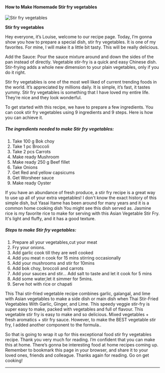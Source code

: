             

#### How to Make Homemade Stir fry vegetables

![Stir fry vegetables](https://img-global.cpcdn.com/recipes/cd68102cbbb8eb7d/751x532cq70/stir-fry-vegetables-recipe-main-photo.jpg)

**Stir fry vegetables**

Hey everyone, it’s Louise, welcome to our recipe page. Today, I’m gonna show you how to prepare a special dish, stir fry vegetables. It is one of my favorites. For mine, I will make it a little bit tasty. This will be really delicious.

Add the Sauce: Pour the sauce mixture around and down the sides of the pan instead of directly. Vegetable stir-fry is a quick and easy Chinese dish. Stir-frying adds a whole new dimension to your plain vegetables, only if you do it right.

Stir fry vegetables is one of the most well liked of current trending foods in the world. It’s appreciated by millions daily. It is simple, it’s fast, it tastes yummy. Stir fry vegetables is something that I have loved my entire life. They’re nice and they look wonderful.

To get started with this recipe, we have to prepare a few ingredients. You can cook stir fry vegetables using 9 ingredients and 9 steps. Here is how you can achieve it.

##### The ingredients needed to make Stir fry vegetables:

1.  Take 100 g Bok choy
2.  Take 1 pc Broccoli
3.  Take 2 pcs Carrots
4.  Make ready Mushroom
5.  Make ready 250 g Beef fillet
6.  Take Onions
7.  Get Red and yellow capsicums
8.  Get Worsheer sauce
9.  Make ready Oyster

If you have an abundance of fresh produce, a stir fry recipe is a great way to use up all of your extra vegetables! I don't know the exact history of this simple dish, but Yasai Itame has been around for many years and it is a common home cooking dish You might see this dish served as. Jasmine rice is my favorite rice to make for serving with this Asian Vegetable Stir Fry. It's light and fluffy, and it has a good texture.

##### Steps to make Stir fry vegetables:

1.  Prepare all your vegetables,cut your meat
2.  Fry your onions.
3.  Add garlic cook till they are well cooked
4.  Add you meat n cook for 15 mins stirring occasionally
5.  Add your mushrooms and stir for 10mins
6.  Add bok choy, broccoli and carrots
7.  Add your sauces and stir… Add salt to taste and let it cook for 5 mins
8.  Add some water,let it simmer for 5mins.
9.  Serve hot with rice or chapati

This Thai stir-fried vegetable recipe combines garlic, galangal, and lime with Asian vegetables to make a side dish or main dish when Thai Stir-Fried Vegetables With Garlic, Ginger, and Lime. This speedy veggie stir-fry is super easy to make, packed with vegetables and full of flavour. This vegetable stir fry is easy to make and so delicious. Mixed vegetables + fresh aromatics + stir fry sauce. However, to make the BEST vegetable stir fry, I added another component to the formula..

So that is going to wrap it up for this exceptional food stir fry vegetables recipe. Thank you very much for reading. I’m confident that you can make this at home. There’s gonna be interesting food at home recipes coming up. Remember to bookmark this page in your browser, and share it to your loved ones, friends and colleague. Thanks again for reading. Go on get cooking!

* * *